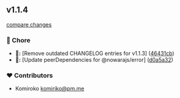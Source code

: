 
## v1.1.4

[compare changes](https://github.com/NowaraJS/totp/compare/v1.1.3...v1.1.4)

### 🦉 Chore

- **🦉:** [Remove outdated CHANGELOG entries for v1.1.3] ([46431cb](https://github.com/NowaraJS/totp/commit/46431cb))
- **🦉:** [Update peerDependencies for @nowarajs/error] ([d0a5a32](https://github.com/NowaraJS/totp/commit/d0a5a32))

### ❤️ Contributors

- Komiroko <komiriko@pm.me>

